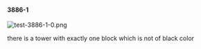 #### 3886-1
![test-3886-1-0.png](https://github.com/lil-lab/nlvr/raw/master/nlvr/test/images/1/test-3886-1-0.png "test-3886-1-0.png")

there is a tower with exactly one block which is not of black color